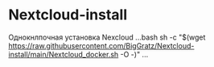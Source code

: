 # Nextcloud-install
Однокнлпочная установка Nexcloud 
...bash
sh -c "$(wget  https://raw.githubusercontent.com/BigGratz/Nextcloud-install/main/Nextcloud_docker.sh -O -)"
...

